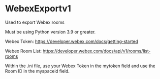 # WebexExportv1
Used to export Webex rooms

Must be using Python version 3.9 or greater.

Webex Token: https://developer.webex.com/docs/getting-started

Webex Room List: https://developer.webex.com/docs/api/v1/rooms/list-rooms

Within the .ini file, use your Webex Token in the mytoken field and use the Room ID in the myspaceid field.
